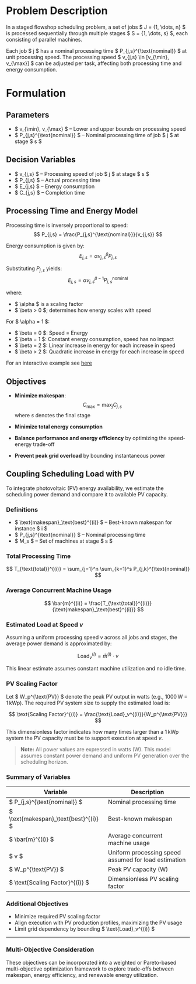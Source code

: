 # Problem Description

In a staged flowshop scheduling problem, a set of jobs $ J = \{1, \dots, n\} $ is processed sequentially through multiple stages $ S = \{1, \dots, s\} $, each consisting of parallel machines.

Each job $ j $ has a nominal processing time $ P_{j,s}^{\text{nominal}} $ at unit processing speed. The processing speed $ v_{j,s} \in [v_{\min}, v_{\max}] $ can be adjusted per task, affecting both processing time and energy consumption.

# Formulation

## Parameters

- $ v_{\min}, v_{\max} $ – Lower and upper bounds on processing speed  
- $ P_{j,s}^{\text{nominal}} $ – Nominal processing time of job $ j $ at stage $ s $

## Decision Variables

- $ v_{j,s} $ – Processing speed of job $ j $ at stage $ s $  
- $ P_{j,s} $ – Actual processing time  
- $ E_{j,s} $ – Energy consumption  
- $ C_{j,s} $ – Completion time  

## Processing Time and Energy Model

Processing time is inversely proportional to speed:
$$
P_{j,s} = \frac{P_{j,s}^{\text{nominal}}}{v_{j,s}}
$$

Energy consumption is given by:
$$
E_{j,s} = \alpha v_{j,s}^{\beta} P_{j,s}
$$

Substituting $P_{j,s}$ yields:
$$
E_{j,s} = \alpha v_{j,s}^{\beta - 1} P_{j,s}^{\text{nominal}}
$$

where:

- $ \alpha $ is a scaling factor  
- $ \beta > 0 $; determines how energy scales with speed

For $ \alpha = 1 $:

- $ \beta = 0 $: Speed = Energy
- $ \beta = 1 $: Constant energy consumption, speed has no impact
- $ \beta = 2 $: Linear increase in energy for each increase in speed
- $ \beta > 2 $: Quadratic increase in energy for each increase in speed

For an interactive example see [here](https://www.geogebra.org/classic/cvkz3kq5)

## Objectives

- **Minimize makespan**:
  $$
  C_{\max} = \max_j C_{j,s}
  $$
  where $s$ denotes the final stage

- **Minimize total energy consumption**

- **Balance performance and energy efficiency** by optimizing the speed-energy trade-off

- **Prevent peak grid overload** by bounding instantaneous power

## Coupling Scheduling Load with PV

To integrate photovoltaic (PV) energy availability, we estimate the scheduling power demand and compare it to available PV capacity.

### Definitions

- $ \text{makespan}_\text{best}^{(i)} $ – Best-known makespan for instance $ i $  
- $ P_{j,s}^{\text{nominal}} $ – Nominal processing time  
- $ M_s $ – Set of machines at stage $ s $  

### Total Processing Time

$$
T_{\text{total}}^{(i)} = \sum_{j=1}^n \sum_{k=1}^s P_{j,k}^{\text{nominal}}
$$

### Average Concurrent Machine Usage

$$
\bar{m}^{(i)} = \frac{T_{\text{total}}^{(i)}}{\text{makespan}_\text{best}^{(i)}}
$$

### Estimated Load at Speed $v$

Assuming a uniform processing speed $v$ across all jobs and stages, the average power demand is approximated by:

$$
\text{Load}_v^{(i)} = \bar{m}^{(i)} \cdot v
$$

This linear estimate assumes constant machine utilization and no idle time.

### PV Scaling Factor

Let $ W_p^{\text{PV}} $ denote the peak PV output in watts (e.g., $1000$ W = $1$ kWp). The required PV system size to supply the estimated load is:

$$
\text{Scaling Factor}^{(i)} = \frac{\text{Load}_v^{(i)}}{W_p^{\text{PV}}}
$$

This dimensionless factor indicates how many times larger than a 1 kWp system the PV capacity must be to support execution at speed $v$.

> **Note:** All power values are expressed in watts (W). This model assumes constant power demand and uniform PV generation over the scheduling horizon.

### Summary of Variables

| Variable | Description |
|---------|-------------|
| $ P_{j,s}^{\text{nominal}} $ | Nominal processing time |
| $ \text{makespan}_\text{best}^{(i)} $ | Best-known makespan |
| $ \bar{m}^{(i)} $ | Average concurrent machine usage |
| $ v $ | Uniform processing speed assumed for load estimation |
| $ W_p^{\text{PV}} $ | Peak PV capacity (W) |
| $ \text{Scaling Factor}^{(i)} $ | Dimensionless PV scaling factor |

### Additional Objectives

- Minimize required PV scaling factor  
- Align execution with PV production profiles, maximizing the PV usage  
- Limit grid dependency by bounding $ \text{Load}_v^{(i)} $

---

### Multi-Objective Consideration

These objectives can be incorporated into a weighted or Pareto-based multi-objective optimization framework to explore trade-offs between makespan, energy efficiency, and renewable energy utilization.
